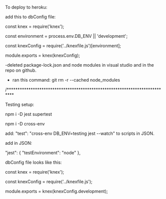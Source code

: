 To deploy to heroku:

add this to dbConfig file: 

const knex = require('knex');

const environment = process.env.DB_ENV || 'development';

const knexConfig = require('../knexfile.js')[environment];

module.exports = knex(knexConfig);

-deleted package-lock.json and node modules in visual studio and in the repo on github.

- ran this command: git rm -r --cached node_modules

/***************************************************************************

Testing setup: 

npm i -D jest supertest

npm i -D cross-env 

add: "test": "cross-env DB_ENV=testing jest --watch" to scripts in JSON.

add in JSON:

"jest": {
    "testEnvironment": "node"
  },

  
  dbConfig file looks like this: 

  const knex = require('knex');

const knexConfig = require('../knexfile.js');

module.exports = knex(knexConfig.development);